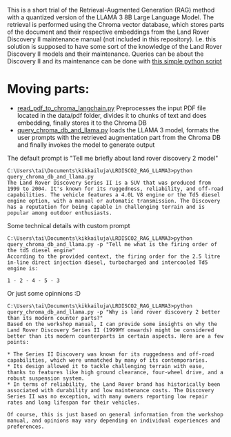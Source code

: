 This is a short trial of the Retrieval-Augmented Generation (RAG) method with a quantized version of the LLAMA 3 8B Large Language Model. The retrieval is performed using the Chroma vector database, which stores parts of the document and their respective embeddings from the Land Rover Discovery II maintenance manual (not included in this repository). I.e. this solution is supposed to have some sort of the knowledge of the Land Rover Discovery II models and their maintenance. Queries can be about the Discovery II and its maintenance can be done with [this simple python script](query_chroma_db_and_llama.py)

# Moving parts:
  * [read_pdf_to_chroma_langchain.py](read_pdf_to_chroma_langchain.py) Preprocesses the input PDF file located in the data/pdf folder, divides it to chunks of text and does embedding, finally stores it to the Chroma DB
  * [query_chroma_db_and_llama.py](query_chroma_db_and_llama.py) loads the LLAMA 3 model, formats the user prompts with the retrieved augmentation part from the Chroma DB and finally invokes the model to generate output

The default prompt is "Tell me briefly about land rover discovery 2 model"
```
C:\Users\tai\Documents\kikkailuja\LRDISCO2_RAG_LLAMA3>python query_chroma_db_and_llama.py
The Land Rover Discovery Series II is a SUV that was produced from 1999 to 2004. It's known for its ruggedness, reliability, and off-road capabilities. The vehicle features a 4.0L V8 engine or the Td5 diesel engine option, with a manual or automatic transmission. The Discovery has a reputation for being capable in challenging terrain and is popular among outdoor enthusiasts.
```
Some technical details with custom prompt
```
C:\Users\tai\Documents\kikkailuja\LRDISCO2_RAG_LLAMA3>python query_chroma_db_and_llama.py -p "Tell me what is the firing order of the td5 diesel engine"
According to the provided context, the firing order for the 2.5 litre in-line direct injection diesel, turbocharged and intercooled Td5 engine is:

1 - 2 - 4 - 5 - 3
```
Or just some opinnions :D
```
C:\Users\tai\Documents\kikkailuja\LRDISCO2_RAG_LLAMA3>python query_chroma_db_and_llama.py -p "Why is land rover discovery 2 better than its modern counter parts?"
Based on the workshop manual, I can provide some insights on why the Land Rover Discovery Series II (1999MY onwards) might be considered better than its modern counterparts in certain aspects. Here are a few points:

* The Series II Discovery was known for its ruggedness and off-road capabilities, which were unmatched by many of its contemporaries.
* Its design allowed it to tackle challenging terrain with ease, thanks to features like high ground clearance, four-wheel drive, and a robust suspension system.
* In terms of reliability, the Land Rover brand has historically been associated with durability and low maintenance costs. The Discovery Series II was no exception, with many owners reporting low repair rates and long lifespan for their vehicles.

Of course, this is just based on general information from the workshop manual, and opinions may vary depending on individual experiences and preferences.
```
